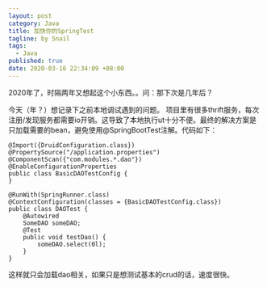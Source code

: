 ```yaml
---
layout: post
category: Java
title: 加快你的SpringTest
tagline: by Snail
tags: 
  - Java
published: true
date: 2020-03-16 22:34:09 +08:00
---	
```

2020年了，时隔两年又想起这个小东西。。问：那下次是几年后？
<!--more-->
今天（年？）想记录下之前本地调试遇到的问题。
项目里有很多thrift服务，每次注册/发现服务都需要io开销。这导致了本地执行ut十分不便。最终的解决方案是只加载需要的bean，避免使用@SpringBootTest注解。代码如下：
```
@Import({DruidConfiguration.class})
@PropertySource("/application.properties")
@ComponentScan({"com.modules.*.dao"})
@EnableConfigurationProperties
public class BasicDAOTestConfig {
}
```
```
@RunWith(SpringRunner.class)
@ContextConfiguration(classes = {BasicDAOTestConfig.class})
public class DAOTest {
    @Autowired
    SomeDAO someDAO;
    @Test
    public void testDao() {
        someDAO.select(0l);
    }
}
```
这样就只会加载dao相关，如果只是想测试基本的crud的话，速度很快。
